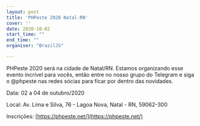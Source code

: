 ```yaml
---
layout: post
title: 'PHPeste 2020 Natal-RN'
cover: ''
date: 2020-10-02
start_time: ""
end_time: ""
organiser: "BrazilJS"

---
```


PHPeste 2020 será  na cidade de Natal/RN. Estamos organizando esse evento incrível para vocês, então entre no nosso grupo do Telegram e siga o @phpeste nas redes sócias para ficar por dentro das novidades.

Data: 02 a 04 de outubro/2020

Local: Av. Lima e Silva, 76 - Lagoa Nova, Natal - RN, 59062-300

Inscrições: [https://phpeste.net/](https://phpeste.net/)

